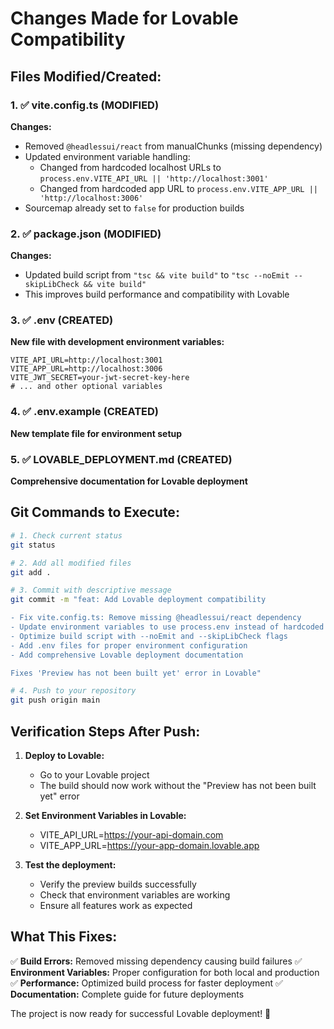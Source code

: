 # Changes Made for Lovable Compatibility

## Files Modified/Created:

### 1. ✅ vite.config.ts (MODIFIED)
**Changes:**
- Removed `@headlessui/react` from manualChunks (missing dependency)
- Updated environment variable handling:
  - Changed from hardcoded localhost URLs to `process.env.VITE_API_URL || 'http://localhost:3001'`
  - Changed from hardcoded app URL to `process.env.VITE_APP_URL || 'http://localhost:3006'`
- Sourcemap already set to `false` for production builds

### 2. ✅ package.json (MODIFIED)
**Changes:**
- Updated build script from `"tsc && vite build"` to `"tsc --noEmit --skipLibCheck && vite build"`
- This improves build performance and compatibility with Lovable

### 3. ✅ .env (CREATED)
**New file with development environment variables:**
```
VITE_API_URL=http://localhost:3001
VITE_APP_URL=http://localhost:3006
VITE_JWT_SECRET=your-jwt-secret-key-here
# ... and other optional variables
```

### 4. ✅ .env.example (CREATED)
**New template file for environment setup**

### 5. ✅ LOVABLE_DEPLOYMENT.md (CREATED)
**Comprehensive documentation for Lovable deployment**

## Git Commands to Execute:

```bash
# 1. Check current status
git status

# 2. Add all modified files
git add .

# 3. Commit with descriptive message
git commit -m "feat: Add Lovable deployment compatibility

- Fix vite.config.ts: Remove missing @headlessui/react dependency
- Update environment variables to use process.env instead of hardcoded URLs  
- Optimize build script with --noEmit and --skipLibCheck flags
- Add .env files for proper environment configuration
- Add comprehensive Lovable deployment documentation

Fixes 'Preview has not been built yet' error in Lovable"

# 4. Push to your repository
git push origin main
```

## Verification Steps After Push:

1. **Deploy to Lovable:**
   - Go to your Lovable project
   - The build should now work without the "Preview has not been built yet" error

2. **Set Environment Variables in Lovable:**
   - VITE_API_URL=https://your-api-domain.com
   - VITE_APP_URL=https://your-app-domain.lovable.app

3. **Test the deployment:**
   - Verify the preview builds successfully
   - Check that environment variables are working
   - Ensure all features work as expected

## What This Fixes:

✅ **Build Errors:** Removed missing dependency causing build failures
✅ **Environment Variables:** Proper configuration for both local and production
✅ **Performance:** Optimized build process for faster deployment
✅ **Documentation:** Complete guide for future deployments

The project is now ready for successful Lovable deployment! 🚀
